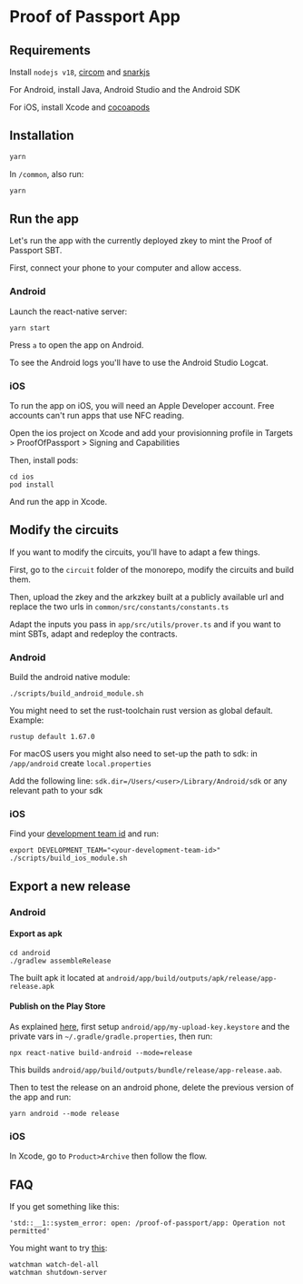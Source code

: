# Proof of Passport App

## Requirements

Install `nodejs v18`, [circom](https://docs.circom.io/) and [snarkjs](https://github.com/iden3/snarkjs)

For Android, install Java, Android Studio and the Android SDK

For iOS, install Xcode and [cocoapods](https://cocoapods.org/)

## Installation

```bash
yarn
```

In `/common`, also run:
```bash
yarn
```

## Run the app

Let's run the app with the currently deployed zkey to mint the Proof of Passport SBT.

First, connect your phone to your computer and allow access.

### Android

Launch the react-native server:
```
yarn start
```

Press `a` to open the app on Android.

To see the Android logs you'll have to use the Android Studio Logcat.

### iOS

To run the app on iOS, you will need an Apple Developer account. Free accounts can't run apps that use NFC reading.

Open the ios project on Xcode and add your provisionning profile in Targets > ProofOfPassport > Signing and Capabilities

Then, install pods:
```
cd ios
pod install
```

And run the app in Xcode.

## Modify the circuits

If you want to modify the circuits, you'll have to adapt a few things.

First, go to the `circuit` folder of the monorepo, modify the circuits and build them.

Then, upload the zkey and the arkzkey built at a publicly available url and replace the two urls in `common/src/constants/constants.ts`

Adapt the inputs you pass in `app/src/utils/prover.ts` and if you want to mint SBTs, adapt and redeploy the contracts.

### Android

Build the android native module:
```
./scripts/build_android_module.sh
```

You might need to set the rust-toolchain rust version as global default. Example:
```
rustup default 1.67.0
```

For macOS users you might also need to set-up the path to sdk:
in `/app/android` create `local.properties`

Add the following line:
`sdk.dir=/Users/<user>/Library/Android/sdk` or any relevant path to your sdk

### iOS

Find your [development team id](https://chat.openai.com/share/9d52c37f-d9da-4a62-acb9-9e4ee8179f95) and run:
```
export DEVELOPMENT_TEAM="<your-development-team-id>"
./scripts/build_ios_module.sh
```

## Export a new release

### Android

#### Export as apk

```
cd android
./gradlew assembleRelease
```
The built apk it located at `android/app/build/outputs/apk/release/app-release.apk`

#### Publish on the Play Store
As explained [here](https://reactnative.dev/docs/signed-apk-android), first setup `android/app/my-upload-key.keystore` and the private vars in `~/.gradle/gradle.properties`, then run:
```
npx react-native build-android --mode=release
```
This builds `android/app/build/outputs/bundle/release/app-release.aab`.

Then to test the release on an android phone, delete the previous version of the app and run:
```
yarn android --mode release
```

### iOS

In Xcode, go to `Product>Archive` then follow the flow.

## FAQ

If you get something like this:
```
'std::__1::system_error: open: /proof-of-passport/app: Operation not permitted'
```
You might want to try [this](https://stackoverflow.com/questions/49443341/watchman-crawl-failed-retrying-once-with-node-crawler):
```
watchman watch-del-all
watchman shutdown-server
```